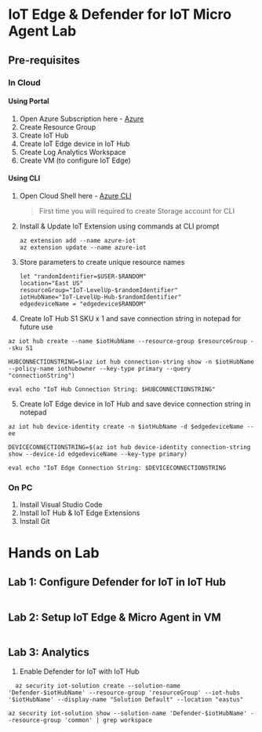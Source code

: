 # IoT Edge & Defender for IoT Micro Agent Lab

## Pre-requisites

### In Cloud
#### Using Portal
1. Open Azure Subscription here - [Azure](https://portal.azure.com)
2. Create Resource Group
3. Create IoT Hub
4. Create IoT Edge device in IoT Hub 
5. Create Log Analytics Workspace
6. Create VM (to configure IoT Edge)

#### Using CLI
1. Open Cloud Shell here - [Azure CLI](https://shell.azure.com)
    >First time you will required to create Storage account for CLI
2. Install & Update IoT Extension using commands at CLI prompt
    ``` 
    az extension add --name azure-iot
    az extension update --name azure-iot 
    ```
3. Store parameters to create unique resource names
    ```
    let "randomIdentifier=$USER-$RANDOM" 
    location="East US" 
    resourceGroup="IoT-LevelUp-$randomIdentifier" 
    iotHubName="IoT-LevelUp-Hub-$randomIdentifier"
    edgedeviceName = "edgedevice$RANDOM"
    
    ```
4. Create IoT Hub S1 SKU x 1  and save connection string in notepad for future use
```
az iot hub create --name $iotHubName --resource-group $resourceGroup --sku S1  

HUBCONNECTIONSTRING=$(az iot hub connection-string show -n $iotHubName --policy-name iothubowner --key-type primary --query "connectionString") 

eval echo "IoT Hub Connection String: $HUBCONNECTIONSTRING" 

```
5. Create IoT Edge device in IoT Hub and save device connection string in notepad 
```
az iot hub device-identity create -n $iotHubName -d $edgedeviceName --ee

DEVICECONNECTIONSTRING=$(az iot hub device-identity connection-string show --device-id edgedeviceName --key-type primary)

eval echo "IoT Edge Connection String: $DEVICECONNECTIONSTRING

```

### On PC
1. Install Visual Studio Code
2. Install IoT Hub & IoT Edge Extensions
3. Install Git


# Hands on Lab

## Lab 1: Configure Defender for IoT in IoT Hub
```

```

## Lab 2: Setup IoT Edge & Micro Agent in VM
```

```

## Lab 3: Analytics
1. Enable Defender for IoT with IoT Hub
```
  az security iot-solution create --solution-name 'Defender-$iotHubName' --resource-group 'resourceGroup' --iot-hubs '$iotHubName' --display-name "Solution Default" --location "eastus"

az security iot-solution show --solution-name 'Defender-$iotHubName' --resource-group 'common' | grep workspace

```






